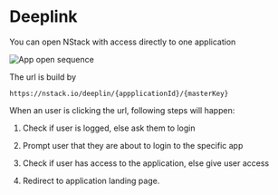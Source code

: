 # Deeplink

You can open NStack with access directly to one application

![App open sequence](../images/Deeplink/deeplink1.png)

The url is build by

`https://nstack.io/deeplin/{appplicationId}/{masterKey}`

When an user is clicking the url, following steps will happen:

1) Check if user is logged, else ask them to login

2) Prompt user that they are about to login to the specific app

3) Check if user has access to the application, else give user access

4) Redirect to application landing page.

